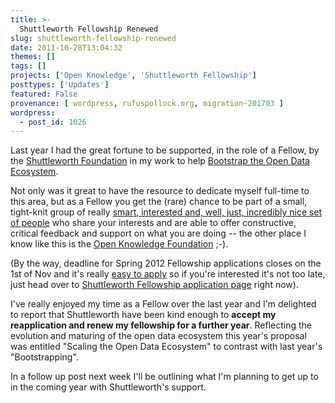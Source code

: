 ```yaml
---
title: >-
  Shuttleworth Fellowship Renewed
slug: shuttleworth-fellowship-renewed
date: 2011-10-28T13:04:32
themes: []
tags: []
projects: ['Open Knowledge', 'Shuttleworth Fellowship']
posttypes: ['Updates']
featured: False
provenance: [ wordpress, rufuspollock.org, migration-201703 ]
wordpress:
  - post_id: 1026
---
```



Last year I had the great fortune to be supported, in the role of a Fellow, by the [Shuttleworth Foundation][shuttleworth] in my work to help [Bootstrap the Open Data Ecosystem][bootstrap].

Not only was it great to have the resource to dedicate myself full-time to this area, but as a Fellow you get the (rare) chance to be part of a small, tight-knit group of really [smart, interested and, well, just, incredibly nice set of people][fellows] who share your interests and are able to offer constructive, critical feedback and support on what you are doing -- the other place I know like this is the [Open Knowledge Foundation][okfn] ;-).

(By the way, deadline for Spring 2012 Fellowship applications closes on the 1st of Nov and it's really [easy to apply][apply] so if you're interested it's not too late, just head over to [Shuttleworth Fellowship application page][apply] right now).

I've really enjoyed my time as a Fellow over the last year and I'm delighted to report that Shuttleworth have been kind enough to **accept my reapplication and renew my fellowship for a further year**. Reflecting the evolution and maturing of the open data ecosystem this year's proposal was entitled "Scaling the Open Data Ecosystem" to contrast with last year's "Bootstrapping".

In a follow up post next week I'll be outlining what I'm planning to get up to in the coming year with Shuttleworth's support.

[shuttleworth]: http://www.shuttleworthfoundation.org/
[apply]: http://www.shuttleworthfoundation.org/funding/fellowship-programme/
[fellows]: http://www.shuttleworthfoundation.org/funding/current-fellows/
[bootstrap]: http://rufuspollock.org/2010/09/21/shuttleworth-fellowship/
[okfn]: http://okfn.org/


